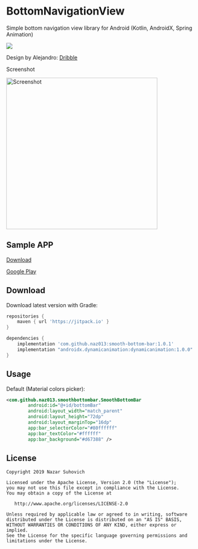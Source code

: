 # BottomNavigationView
Simple bottom navigation view library for Android (Kotlin, AndroidX, Spring Animation)

[![](https://jitpack.io/v/naz013/smooth-bottom-bar.svg)](https://jitpack.io/#naz013/smooth-bottom-bar)

Design by Alejandro: [Dribble](https://dribbble.com/shots/6251784-Navigation-Menu-Animation)

Screenshot

<img src="https://github.com/naz013/smooth-bottom-bar/raw/master/res/screenshot.png" width="400" alt="Screenshot">

Sample APP
--------
[Download](https://github.com/naz013/smooth-bottom-bar/raw/master/app/release/app-release.apk)

[Google Play](https://play.google.com/store/apps/details?id=com.github.naz013.example)

Download
--------
Download latest version with Gradle:
```groovy
repositories {
    maven { url 'https://jitpack.io' }
}

dependencies {
    implementation 'com.github.naz013:smooth-bottom-bar:1.0.1'
    implementation "androidx.dynamicanimation:dynamicanimation:1.0.0"
}
```

Usage
-----
Default (Material colors picker):
```xml
<com.github.naz013.smoothbottombar.SmoothBottomBar
        android:id="@+id/bottomBar"
        android:layout_width="match_parent"
        android:layout_height="72dp"
        android:layout_marginTop="16dp"
        app:bar_selectorColor="#80ffffff"
        app:bar_textColor="#ffffff"
        app:bar_background="#d67388" />
```

License
-------

    Copyright 2019 Nazar Suhovich

    Licensed under the Apache License, Version 2.0 (the "License");
    you may not use this file except in compliance with the License.
    You may obtain a copy of the License at

       http://www.apache.org/licenses/LICENSE-2.0

    Unless required by applicable law or agreed to in writing, software
    distributed under the License is distributed on an "AS IS" BASIS,
    WITHOUT WARRANTIES OR CONDITIONS OF ANY KIND, either express or implied.
    See the License for the specific language governing permissions and
    limitations under the License.
